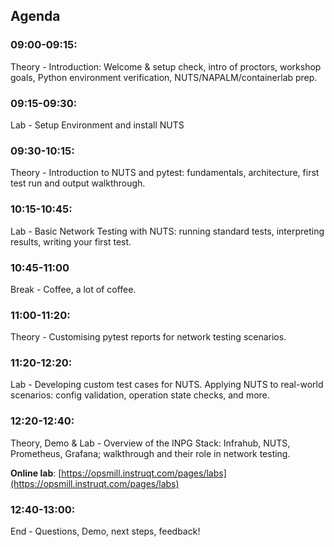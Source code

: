 ## Agenda

### 09:00-09:15:

Theory - Introduction: Welcome & setup check, intro of proctors, workshop goals, Python environment verification, NUTS/NAPALM/containerlab prep.


### 09:15-09:30:

Lab - Setup Environment and install NUTS


### 09:30-10:15:

Theory - Introduction to NUTS and pytest: fundamentals, architecture, first test run and output walkthrough.


### 10:15-10:45:

Lab - Basic Network Testing with NUTS: running standard tests, interpreting results, writing your first test.


### 10:45-11:00

Break - Coffee, a lot of coffee.


### 11:00-11:20:

Theory - Customising pytest reports for network testing scenarios.


### 11:20-12:20:

Lab - Developing custom test cases for NUTS. Applying NUTS to real-world scenarios: config validation, operation state checks, and more.


### 12:20-12:40:

Theory, Demo & Lab - Overview of the INPG Stack: Infrahub, NUTS, Prometheus, Grafana; walkthrough and their role in network testing.

**Online lab**: [https://opsmill.instruqt.com/pages/labs](https://opsmill.instruqt.com/pages/labs)

### 12:40-13:00:

End - Questions, Demo, next steps, feedback!
